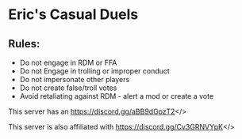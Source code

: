 # **Eric's Casual Duels**
## **Rules:**
* Do not engage in RDM or FFA
* Do not Engage in trolling or improper conduct
* Do not impersonate other players
* Do not create false/troll votes
* Avoid retaliating against RDM - alert a mod or create a vote


This server has an <a id="official discord - Join Here">https://discord.gg/aBB9dGpzT2</>

This server is also affiliated with <a id="RTA - Join Here">https://discord.gg/Cv3GRNVYpK</>
